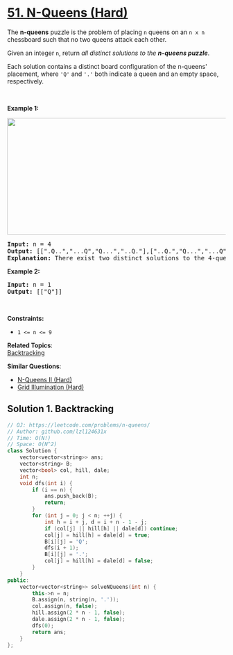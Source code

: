 # [51. N-Queens (Hard)](https://leetcode.com/problems/n-queens/)

<p>The <strong>n-queens</strong> puzzle is the problem of placing <code>n</code> queens on an <code>n x n</code> chessboard such that no two queens attack each other.</p>

<p>Given an integer <code>n</code>, return <em>all distinct solutions to the <strong>n-queens puzzle</strong></em>.</p>

<p>Each solution contains a distinct board configuration of the n-queens' placement, where <code>'Q'</code> and <code>'.'</code> both indicate a queen and an empty space, respectively.</p>

<p>&nbsp;</p>
<p><strong>Example 1:</strong></p>
<img alt="" src="https://assets.leetcode.com/uploads/2020/11/13/queens.jpg" style="width: 600px; height: 268px;">
<pre><strong>Input:</strong> n = 4
<strong>Output:</strong> [[".Q..","...Q","Q...","..Q."],["..Q.","Q...","...Q",".Q.."]]
<strong>Explanation:</strong> There exist two distinct solutions to the 4-queens puzzle as shown above
</pre>

<p><strong>Example 2:</strong></p>

<pre><strong>Input:</strong> n = 1
<strong>Output:</strong> [["Q"]]
</pre>

<p>&nbsp;</p>
<p><strong>Constraints:</strong></p>

<ul>
	<li><code>1 &lt;= n &lt;= 9</code></li>
</ul>


**Related Topics**:  
[Backtracking](https://leetcode.com/tag/backtracking/)

**Similar Questions**:
* [N-Queens II (Hard)](https://leetcode.com/problems/n-queens-ii/)
* [Grid Illumination (Hard)](https://leetcode.com/problems/grid-illumination/)

## Solution 1. Backtracking

```cpp
// OJ: https://leetcode.com/problems/n-queens/
// Author: github.com/lzl124631x
// Time: O(N!)
// Space: O(N^2)
class Solution {
    vector<vector<string>> ans;
    vector<string> B;
    vector<bool> col, hill, dale;
    int n;
    void dfs(int i) {
        if (i == n) {
            ans.push_back(B);
            return;
        }
        for (int j = 0; j < n; ++j) {
            int h = i + j, d = i + n - 1 - j;
            if (col[j] || hill[h] || dale[d]) continue;
            col[j] = hill[h] = dale[d] = true;
            B[i][j] = 'Q';
            dfs(i + 1);
            B[i][j] = '.';
            col[j] = hill[h] = dale[d] = false;
        }
    }
public:
    vector<vector<string>> solveNQueens(int n) {
        this->n = n;
        B.assign(n, string(n, '.'));
        col.assign(n, false);
        hill.assign(2 * n - 1, false);
        dale.assign(2 * n - 1, false);
        dfs(0);
        return ans;
    }
};
```